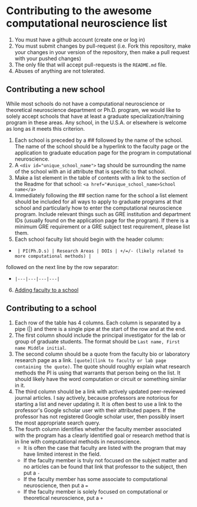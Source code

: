 # Contributing to the awesome computational neuroscience list
1. You must have a github account (create one or log in)
2. You must submit changes by pull-request (i.e. Fork this repository, make your changes in your version of the repository, then make a pull request with your pushed changes)
3. The only file that will accept pull-requests is the ```README.md``` file.
4. Abuses of anything are not tolerated.

## Contributing a new school
While most schools do not have a computational neuroscience or theoretical neuroscience department or Ph.D. program, we would like to solely accept schools that have at least a graduate specialization/training program in these areas. Any school, in the U.S.A. or elsewhere is welcome as long as it meets this criterion.

1. Each school is preceded by a ## followed by the name of the school. The name of the school should be a hyperlink to the faculty page or the application to graduate education page for the program in computational neuroscience.
2. A `<div id="unique_school_name">` tag should be surrounding the name of the school with an id attribute that is specific to that school.
3. Make a list element in the table of contents with a link to the section of the Readme for that school: `<a href="#unique_school_name>School name</a>`
4. Immediately following the ## section name for the school a list element should be included for all ways to apply to graduate programs at that school and particularly how to enter the computational neuroscience program. Include relevant things such as GRE institution and department IDs (usually found on the application page for the program). If there is a minimum GRE requirement or a GRE subject test requirement, please list them.  
5. Each school faculty list should begin with the header column: 
* ``` | PI(Ph.D.s) | Research Areas | DOIs | +/=/- (likely related to more computational methods) |``` 

followed on the next line by the  row separator: 
* ```|---|---|---|---|```
6. <a href="#add_to_school">Adding faculty to a school</a>

## <div id="add_to_school">Contributing to a school</div>
1. Each row of the table has 4 columns. Each column is separated by a pipe (|) and there is a single pipe at the start of the row and at the end.
2. The first column should include the principal investigator for the lab or group of graduate students. The format should be `Last name, First name Middle initial`. 
3. The second column should be a quote from the faculty bio or laboratory research page as a link. `[quote](link to faculty or lab page containing the quote)`. The quote should roughly explain what research methods the PI is using that warrants that person being on the list. It should likely have the word computation or circuit or something similar in it.
4. The third column should be a link with actively updated peer-reviewed journal articles. I say actively, because professors are notorious for starting a list and never updating it. It is often best to use a link to the professor's Google scholar user with their attributed papers. If the professor has not registered Google scholar user, then possibly insert the most appropriate search query.
5. The fourth column identifies whether the faculty member associated with the program has a clearly identified goal or research method that is in line with computational methods in neuroscience. 
    * It is often the case that faculty are listed with the program that may have limited interest in the field. 
    * If the faculty member is truly not focused on the subject matter and no articles can be found that link that professor to the subject, then put a `-`
    * If the faculty member has some associate to computational neuroscience, then put a `=`
    * If the faculty member is solely focused on computational or theoretical neuroscience, put a `+`
